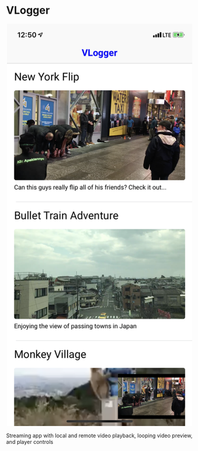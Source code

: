 # VLogger

<p align="center"> <img src="/images/1.png" width="500"> </p>

Streaming app with local and remote video playback, looping video preview, and player controls
